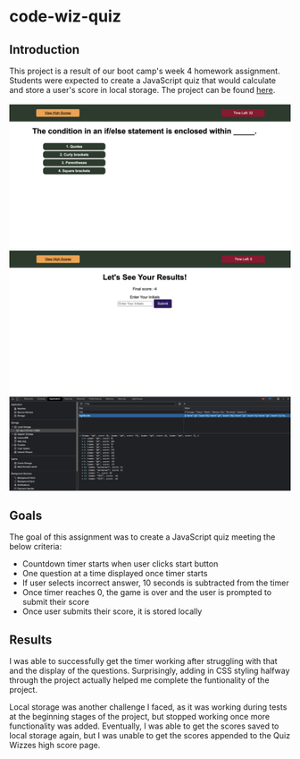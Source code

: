 # code-wiz-quiz

## Introduction
This project is a result of our boot camp's week 4 homework assignment. Students were expected to create a JavaScript quiz that would calculate and store a user's score in local storage. The project can be found [here](https://graycodesnu.github.io/code-wiz-quiz/).

![screenshot](./assets/quizQ.png) ![screenshot](./assets/score.png) ![screenshot](assets/localStorage.png)

## Goals 
The goal of this assignment was to create a JavaScript quiz meeting the below criteria:

+ Countdown timer starts when user clicks start button
+ One question at a time displayed once timer starts 
+ If user selects incorrect answer, 10 seconds is subtracted from the timer
+ Once timer reaches 0, the game is over and the user is prompted to submit their score 
+ Once user submits their score, it is stored locally

## Results 
I was able to successfully get the timer working after struggling with that and the display of the questions. Surprisingly, adding in CSS styling halfway through the project actually helped me complete the funtionality of the project. 

Local storage was another challenge I faced, as it was working during tests at the beginning stages of the project, but stopped working once more functionality was added. Eventually, I was able to get the scores saved to local storage again, but I was unable to get the scores appended to the Quiz Wizzes high score page. 